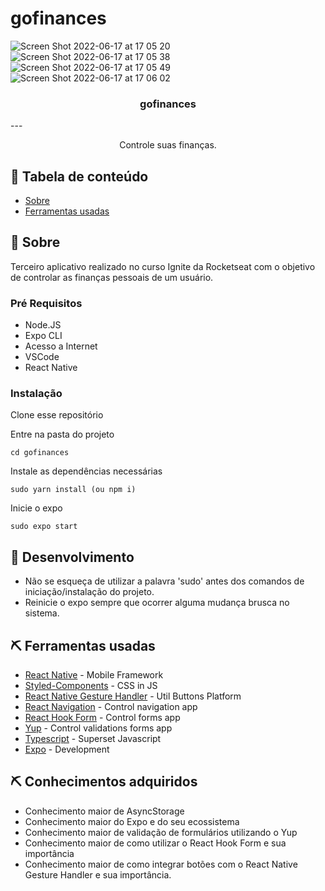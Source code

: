 # gofinances

![Screen Shot 2022-06-17 at 17 05 20](https://user-images.githubusercontent.com/74063154/174394345-d9925e0c-cbfb-4f5c-8eb2-613d755ac87e.png)
![Screen Shot 2022-06-17 at 17 05 38](https://user-images.githubusercontent.com/74063154/174394353-249d733c-352c-415a-81eb-c10fbd206544.png)
![Screen Shot 2022-06-17 at 17 05 49](https://user-images.githubusercontent.com/74063154/174394362-799220c9-dbb8-42f7-94d2-99eea7972735.png)
![Screen Shot 2022-06-17 at 17 06 02](https://user-images.githubusercontent.com/74063154/174394370-de26bfd6-cbc7-450f-aaad-e93e2f6362d3.png)



<h3 align="center">gofinances</h3>
--- 
<p align="center"> Controle suas finanças.
    <br>
</p>

## 📝 Tabela de conteúdo

- [Sobre](#about)
- [Ferramentas usadas](#built_using)

## 🧐 Sobre <a name = "about"></a>

Terceiro aplicativo realizado no curso Ignite da Rocketseat com o objetivo de controlar as finanças pessoais de um usuário.

### Pré Requisitos

- Node.JS
- Expo CLI
- Acesso a Internet
- VSCode
- React Native

### Instalação

Clone esse repositório

Entre na pasta do projeto

```
cd gofinances
```
Instale as dependências necessárias

```
sudo yarn install (ou npm i)
```

Inicie o expo

```
sudo expo start
```


## 🚀 Desenvolvimento <a name = "deployment"></a>

- Não se esqueça de utilizar a palavra 'sudo' antes dos comandos de iniciação/instalação do projeto.
- Reinicie o expo sempre que ocorrer alguma mudança brusca no sistema.

## ⛏️ Ferramentas usadas <a name = "built_using"></a>

- [React Native](https://reactnative.dev/) - Mobile Framework
- [Styled-Components](https://styled-components.com/) - CSS in JS
- [React Native Gesture Handler](https://docs.swmansion.com/react-native-gesture-handler/) - Util Buttons Platform
- [React Navigation](https://reactnavigation.org/) - Control navigation app
- [React Hook Form](https://react-hook-form.com/) - Control forms app
- [Yup](https://github.com/jquense/yup) - Control validations forms app
- [Typescript](https://www.typescriptlang.org/) - Superset Javascript
- [Expo](https://expo.io/) - Development


## ⛏️ Conhecimentos adquiridos </a>
- Conhecimento maior de AsyncStorage
- Conhecimento maior do Expo e do seu ecossistema
- Conhecimento maior de validação de formulários utilizando o Yup
- Conhecimento maior de como utilizar o React Hook Form e sua importância
- Conhecimento maior de como integrar botões com o React Native Gesture Handler e sua importância.
